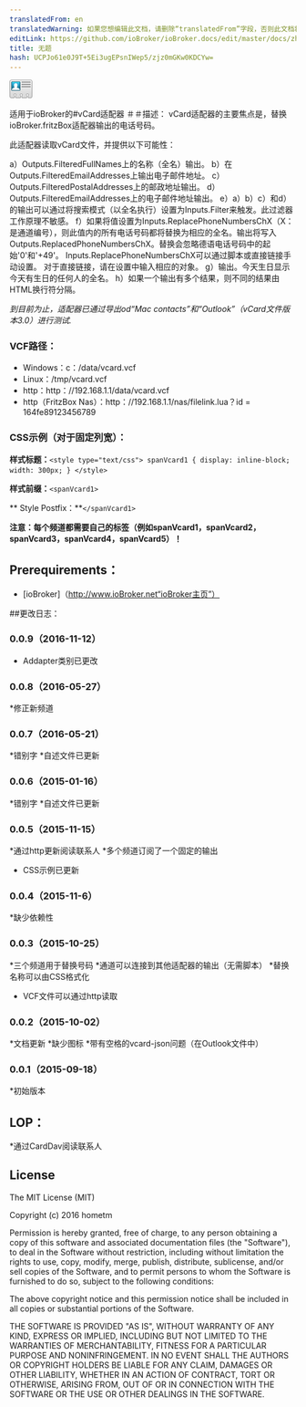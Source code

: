 ```yaml
---
translatedFrom: en
translatedWarning: 如果您想编辑此文档，请删除“translatedFrom”字段，否则此文档将再次自动翻译
editLink: https://github.com/ioBroker/ioBroker.docs/edit/master/docs/zh-cn/adapterref/iobroker.vcard/README.md
title: 无题
hash: UCPJo61e0J9T+5Ei3ugEPsnIWep5/zjz0mGKw0KDCYw=
---
```

![商标](../../../en/adapterref/iobroker.vcard/admin/vcard.png)

适用于ioBroker的#vCard适配器
＃＃描述：
vCard适配器的主要焦点是，替换ioBroker.fritzBox适配器输出的电话号码。

此适配器读取vCard文件，并提供以下可能性：

a）Outputs.FilteredFullNames上的名称（全名）输出。
b）在Outputs.FilteredEmailAddresses上输出电子邮件地址。
c）Outputs.FilteredPostalAddresses上的邮政地址输出。
d）Outputs.FilteredEmailAddresses上的电子邮件地址输出。
e）a）b）c）和d）的输出可以通过将搜索模式（以全名执行）设置为Inputs.Filter来触发。此过滤器工作原理不敏感。
f）如果将值设置为Inputs.ReplacePhoneNumbersChX（X：是通道编号），则此值内的所有电话号码都将替换为相应的全名。输出将写入Outputs.ReplacedPhoneNumbersChX。替换会忽略德语电话号码中的起始'0'和'+49'。 Inputs.ReplacePhoneNumbersChX可以通过脚本或直接链接手动设置。
对于直接链接，请在设置中输入相应的对象。
g）输出。今天生日显示今天有生日的任何人的全名。
h）如果一个输出有多个结果，则不同的结果由HTML换行符分隔。

_到目前为止，适配器已通过导出od“Mac contacts”和“Outlook”（vCard文件版本3.0）进行测试._

### VCF路径：
* Windows：c：/data/vcard.vcf
* Linux：/tmp/vcard.vcf
* http：http：//192.168.1.1/data/vcard.vcf
* http（FritzBox Nas）：http：//192.168.1.1/nas/filelink.lua？id = 164fe89123456789

### CSS示例（对于固定列宽）：
**样式标题：**` <style type="text/css"> spanVcard1 { display: inline-block; width: 300px; } </style> `

**样式前缀：**`<spanVcard1>`

** Style Postfix：**`</spanVcard1>`

**注意：每个频道都需要自己的标签（例如spanVcard1，spanVcard2，spanVcard3，spanVcard4，spanVcard5）！**

## Prerequirements：
 -  [ioBroker]（http://www.ioBroker.net“ioBroker主页”）

##更改日志：
### 0.0.9（2016-11-12）
* Addapter类别已更改

### 0.0.8（2016-05-27）
*修正新频道

### 0.0.7（2016-05-21）
*错别字
*自述文件已更新

### 0.0.6（2015-01-16）
*错别字
*自述文件已更新

### 0.0.5（2015-11-15）
*通过http更新阅读联系人
*多个频道订阅了一个固定的输出
* CSS示例已更新

### 0.0.4（2015-11-6）
*缺少依赖性

### 0.0.3（2015-10-25）
*三个频道用于替换号码
*通道可以连接到其他适配器的输出（无需脚本）
*替换名称可以由CSS格式化
* VCF文件可以通过http读取

### 0.0.2（2015-10-02）
*文档更新
*缺少图标
*带有空格的vcard-json问题（在Outlook文件中）

### 0.0.1（2015-09-18）
*初始版本

## LOP：
*通过CardDav阅读联系人

## License
The MIT License (MIT)

Copyright (c) 2016 hometm 

Permission is hereby granted, free of charge, to any person obtaining a copy
of this software and associated documentation files (the "Software"), to deal
in the Software without restriction, including without limitation the rights
to use, copy, modify, merge, publish, distribute, sublicense, and/or sell
copies of the Software, and to permit persons to whom the Software is
furnished to do so, subject to the following conditions:

The above copyright notice and this permission notice shall be included in
all copies or substantial portions of the Software.

THE SOFTWARE IS PROVIDED "AS IS", WITHOUT WARRANTY OF ANY KIND, EXPRESS OR
IMPLIED, INCLUDING BUT NOT LIMITED TO THE WARRANTIES OF MERCHANTABILITY,
FITNESS FOR A PARTICULAR PURPOSE AND NONINFRINGEMENT. IN NO EVENT SHALL THE
AUTHORS OR COPYRIGHT HOLDERS BE LIABLE FOR ANY CLAIM, DAMAGES OR OTHER
LIABILITY, WHETHER IN AN ACTION OF CONTRACT, TORT OR OTHERWISE, ARISING FROM,
OUT OF OR IN CONNECTION WITH THE SOFTWARE OR THE USE OR OTHER DEALINGS IN
THE SOFTWARE.